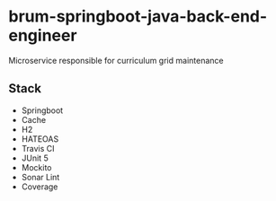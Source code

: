 # brum-springboot-java-back-end-engineer
Microservice responsible for curriculum grid maintenance

## Stack
- Springboot
- Cache
- H2
- HATEOAS
- Travis CI
- JUnit 5
- Mockito
- Sonar Lint
- Coverage

